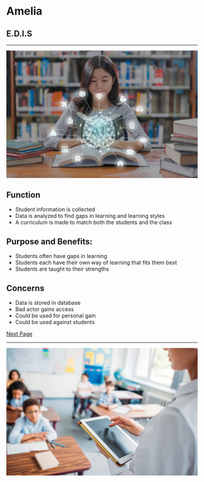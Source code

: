 # Amelia
## E.D.I.S 
----
![image](/assets/images/owen1.jpg)
## Function
- Student information is collected
- Data is analyzed to find gaps in learning and learning styles
- A curriculum is made to match both the students and the class

## Purpose and Benefits:
- Students often have gaps in learning
- Students each have their own way of learning that fits them best
- Students are taught to their strengths

## Concerns
- Data is stored in database
- Bad actor gains access
- Could be used for personal gain
- Could be used against students

[Next Page](Ben.md)

----
![image](/assets/images/owen2.jpg)
